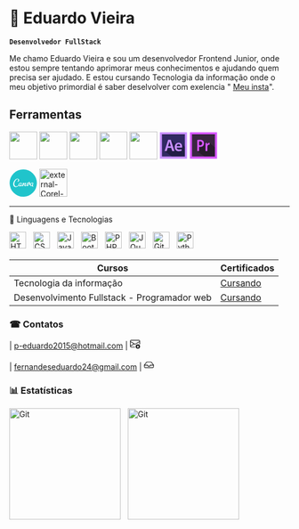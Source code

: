 # 🤖 Eduardo Vieira

**`Desenvolvedor FullStack`**
   
 Me chamo Eduardo Vieira e sou um desenvolvedor Frontend Junior, onde estou sempre tentando aprimorar meus conhecimentos e ajudando quem precisa ser ajudado. E estou cursando Tecnologia da informação onde o meu objetivo primordial é saber deselvolver com exelencia " 
[Meu insta](https://www.instagram.com/eduuardofv/)".

 
## Ferramentas

<img src="https://cdn.jsdelivr.net/gh/devicons/devicon@latest/icons/figma/figma-original.svg"
width="50px">
<img src="https://cdn.jsdelivr.net/gh/devicons/devicon@latest/icons/photoshop/photoshop-original.svg"
width="50px">
<img src="https://cdn.jsdelivr.net/gh/devicons/devicon@latest/icons/illustrator/illustrator-plain.svg"
width="50px">
<img src="https://cdn.jsdelivr.net/gh/devicons/devicon@latest/icons/git/git-original.svg"
width="50px">
<img src="https://cdn.jsdelivr.net/gh/devicons/devicon@latest/icons/vscode/vscode-original-wordmark.svg"
width="50px">
<svg xmlns="http://www.w3.org/2000/svg" xml:space="preserve" id="after" width="50px"   version="1.1" viewBox="0 0 512 512">
  <path id="Frame_8_" fill="#C88FFF" d="M6.998 11.998h499.004v486.004H6.998z"></path>
  <path id="Background_8_" fill="#312963" d="M45.008 51.016h421.987v407.969H45.008z"></path>
  <path id="Shadow2_8_" d="M388 216l-83 16-98-80-44 5-70 201 134 101h240V279z" opacity=".302"></path>
  <path id="Shadow_9_" d="M45.008 51.001h421.987v13.998H45.008z" opacity=".302"></path>
  <g id="Ae" fill="#C88FFF">
    <path d="m150.294 299.554-17.719 58.35H93.777L159.764 152h47.963l66.903 205.904h-40.325l-18.635-58.35h-65.376zm58.961-28.411-16.191-50.712c-3.971-12.525-7.332-26.578-10.387-38.493h-.611c-3.055 11.915-6.11 26.272-9.776 38.493l-15.886 50.712h52.851zM316.174 294.055c.916 26.884 21.995 38.492 45.824 38.492 17.413 0 29.938-2.443 41.242-6.721l5.499 25.967c-12.831 5.194-30.55 9.165-51.935 9.165-48.269 0-76.68-29.633-76.68-75.151 0-41.242 25.051-80.041 72.708-80.041 48.269 0 64.154 39.714 64.154 72.403 0 7.026-.611 12.525-1.222 15.886h-99.59zm65.376-26.273c.306-13.748-5.805-36.354-30.855-36.354-23.218 0-32.993 21.08-34.521 36.354h65.376z"></path>
  </g>
</svg>
<svg xmlns="http://www.w3.org/2000/svg" xml:space="preserve" id="premiere" width="50px"   version="1.1" viewBox="0 0 512 512">
  <path id="Frame_7_" fill="#D757FF" d="M6.998 11.998h499.004v486.004H6.998z"></path>
  <path id="Background_7_" fill="#3A2641" d="M45.008 51.016h421.987v407.969H45.008z"></path>
  <path id="Shadow2_7_" d="M368 209l-13 30-32-28-17 4-65-53-99-5-1 202 133 100h193V289z" opacity=".302"></path>
  <path id="Shadow_8_" d="M45.008 51.001h421.987v13.998H45.008z" opacity=".302"></path>
  <g id="Pr" fill="#D757FF">
    <path d="M141.95 155.749c12.098-2.444 28.869-4.277 51.69-4.277 24.746 0 42.892 5.805 54.715 16.802 10.998 10.082 18.147 26.273 18.147 45.519 0 19.552-5.499 35.743-15.947 46.741-13.473 14.97-34.644 21.996-58.564 21.996-6.324 0-12.098-.306-16.497-1.222v77.596H141.95V155.749zm33.544 95.925c4.125 1.222 9.623 1.527 16.497 1.527 25.295 0 40.692-13.748 40.692-37.881 0-22.913-14.297-35.132-37.668-35.132-9.348 0-15.947.917-19.521 1.833v69.653zM294.268 258.09c0-20.163-.274-34.521-1.1-47.963h29.419l1.101 28.411h1.1c6.599-21.079 22.271-31.771 36.568-31.771 3.299 0 5.224.306 7.973.917v35.438c-2.749-.611-5.773-1.222-9.897-1.222-16.223 0-27.22 11.609-30.244 28.411-.551 3.36-1.101 7.332-1.101 11.608v76.985h-33.818V258.09z"></path>
  </g>
</svg>

 <svg xmlns="http://www.w3.org/2000/svg" enable-background="new 0 0 100 100" viewBox="0 0 100 100" id="canva" width="50px">
  <circle cx="50" cy="51" r="49" fill="#20c4cb"></circle>
  <path fill="#fff" d="M62.7,59.2c-2,2.2-4.8,3.3-6.1,3.3c-1.5,0-2.3-0.9-2.5-2.3c-0.1-0.5,0-1.1,0.1-1.6c0.5-3.1,1.6-5.1,1.6-5.6c0-0.2-0.1-0.3-0.2-0.3c-1,0-4.4,3.5-4.9,5.8l-0.4,1.9c-0.3,1.3-1.5,2.1-2.4,2.1c-0.4,0-0.7-0.2-0.8-0.7c0-0.2,0-0.4,0-0.6l0.2-1c-1.8,1.4-3.8,2.3-4.7,2.3c-1.3,0-2-0.7-2.2-1.7c-0.8,1.1-1.9,1.7-3.1,1.7c-1.5,0-2.9-1-3.6-2.5c-1,1.1-2.2,2.2-3.6,3.1c-2.1,1.3-4.4,2.4-7.1,2.4c-2.5,0-4.7-1.3-5.8-2.4c-1.8-1.6-2.7-4.1-3-6.3c-0.9-7,3.4-16.3,10.1-20.3c1.5-0.9,3.2-1.4,4.8-1.4c3.2,0,5.6,2.3,5.9,5c0.3,2.5-0.7,4.6-3.4,5.9c-1.4,0.7-2.1,0.7-2.3,0.3c-0.1-0.2-0.1-0.6,0.2-0.8c2.6-2.1,2.6-3.9,2.3-6.4c-0.2-1.6-1.2-2.6-2.4-2.6C24.2,36.5,17,47.8,18,56c0.4,3.2,2.4,6.9,6.4,6.9c1.3,0,2.8-0.4,4-1c2.2-1.1,3.5-2,4.7-3.5c-0.3-3.8,3-8.6,7.8-8.6c2.1,0,3.8,0.8,4,2.5c0.3,2.1-1.5,2.5-2.2,2.5c-0.6,0-1.5-0.2-1.6-0.7c-0.1-0.6,1.3-0.3,1.1-1.6c-0.1-0.8-1-1.1-1.8-1.1c-3,0-4.7,4.2-4.4,6.8c0.1,1.2,0.8,2.4,1.8,2.4c0.9,0,2.2-1.3,2.6-3.1c0.3-1.3,1.5-2.1,2.4-2.1c0.5,0,0.8,0.2,0.8,0.7c0,0.2,0,0.4,0,0.6c-0.1,0.5-0.5,2.4-0.5,2.7c0,0.3,0.2,0.8,0.8,0.8c0.5,0,2.1-0.9,3.7-2.3c0.5-2.5,1.1-5.6,1.1-5.8c0.2-1,0.6-2.1,2.6-2.1c0.4,0,0.7,0.2,0.8,0.7c0,0.2,0,0.4,0,0.6L51.6,54c1.8-2.4,4.6-4.2,6.3-4.2c0.7,0,1.3,0.4,1.4,1.1c0.1,0.4-0.1,1.1-0.3,1.9c-0.6,1.6-1.3,4.1-1.7,6.2c-0.1,0.5,0.1,1.1,0.9,1.1c0.7,0,2.8-0.8,4.5-3.1c0-0.3,0-0.6,0-1c0-1.8,0.1-3.2,0.5-4.3c0.3-1.1,1.7-2.1,2.6-2.1c0.5,0,0.8,0.3,0.8,0.8c0,0.2,0,0.4-0.1,0.6c-0.6,1.9-1,3.6-1,5.3c0,1,0.2,2.5,0.4,3.3c0,0.2,0.1,0.3,0.3,0.3c0.3,0,2.3-1.9,3.7-4.3c-1.3-0.8-2-2.3-2-4.1c0-3,1.8-4.6,3.6-4.6c1.4,0,2.6,1,2.6,3c0,1.3-0.5,2.7-1.2,4.1c0,0,0.3,0,0.4,0c1.1,0,1.9-0.5,2.4-1.1c0.2-0.2,0.4-0.4,0.6-0.5c1.4-1.7,3.5-2.9,5.9-2.9c2.1,0,3.8,0.8,4,2.5c0.3,2.1-1.6,2.6-2.2,2.6c-0.6,0-1.6-0.2-1.6-0.7c-0.1-0.5,1.3-0.3,1.2-1.6c-0.1-0.8-1-1.2-1.8-1.2c-2.8,0-4.7,3.7-4.4,6.8c0.1,1.2,0.7,2.4,1.8,2.4c0.9,0,2.2-1.3,2.7-3.1c0.3-1.2,1.5-2.1,2.4-2.1c0.4,0,0.8,0.2,0.8,0.7c0,0.3-0.1,0.8-0.5,2.8c-0.2,0.8-0.2,1.6-0.2,2.1c0.2,1.2,0.7,2,1.2,2.5c0.2,0.2,0.3,0.4,0.3,0.5c0,0.3-0.2,0.6-0.6,0.6c-0.1,0-0.3,0-0.4-0.1c-2.2-0.9-3.1-2.4-3.3-3.7c-0.8,1.1-1.9,1.6-3.1,1.6c-1.9,0-3.8-1.7-4.1-3.9c-0.1-0.9,0-1.9,0.3-2.8c-0.8,0.5-1.6,0.8-2.4,0.8c-0.3,0-0.5,0-0.7,0c-1.9,2.7-3.9,4.6-5.4,5.5c-0.6,0.3-1.2,0.5-1.6,0.5c-0.3,0-0.7-0.1-0.9-0.4C63.1,61.4,62.8,60.4,62.7,59.2L62.7,59.2z M69.5,50.2c0,1.2,0.6,2.4,1.3,3.2c0.3-0.8,0.5-1.6,0.5-2.4c0-1.5-0.6-2.2-1-2.2C69.7,48.8,69.5,49.6,69.5,50.2z"></path>
</svg>
<img width="50"   src="https://img.icons8.com/external-others-inmotus-design/67/external-Corel-Draw-applications-and-programs-others-inmotus-design.png" alt="external-Corel-Draw-applications-and-programs-others-inmotus-design"/>

---

🚀 Linguagens e Tecnologias

<img 
    align="left" 
    alt="HTML"
    title="HTML" 
    width="30px" 
    style="padding-right: 10px;" 
    src="https://cdn.jsdelivr.net/gh/devicons/devicon@latest/icons/html5/html5-original.svg" 
/>
<img 
    align="left" 
    alt="CSS" 
    title="CSS"
    width="30px" 
    style="padding-right: 10px;" 
    src="https://cdn.jsdelivr.net/gh/devicons/devicon@latest/icons/css3/css3-original.svg" 
/>
<img 
    align="left" 
    alt="JavaScript" 
    title="JavaScript"
    width="30px" 
    style="padding-right: 10px;" 
    src="https://cdn.jsdelivr.net/gh/devicons/devicon@latest/icons/javascript/javascript-original.svg" 
/>
 
<img 
    align="left" 
    alt="Bootstrap"
    title="Bootstrap" 
    width="30px" 
    style="padding-right: 10px;" 
    src="https://cdn.jsdelivr.net/gh/devicons/devicon@latest/icons/bootstrap/bootstrap-original.svg" 
/>
 
<img 
    align="left" 
    alt="PHP" 
    title="PHP"
    width="30px" 
    style="padding-right: 10px;" 
    src="https://cdn.jsdelivr.net/gh/devicons/devicon@latest/icons/php/php-original.svg" 
/>
 
<img 
    align="left" 
    alt="JQuery" 
    title="JQuery"
    width="30px" 
    style="padding-right: 10px;" 
    src="https://cdn.jsdelivr.net/gh/devicons/devicon@latest/icons/jquery/jquery-original.svg" 
/>
<img 
    align="left" 
    alt="Git" 
    title="Git"
    width="30px" 
    style="padding-right: 10px;" 
    src="https://cdn.jsdelivr.net/gh/devicons/devicon@latest/icons/git/git-original.svg" 
/>
<img 
    align="left" 
    alt="Python" 
    title="Python"
    width="30px" 
    style="padding-right: 10px;" 
    src="https://cdn.jsdelivr.net/gh/devicons/devicon@latest/icons/python/python-original.svg" 
/>

<br/>
<br/>


| Cursos | Certificados |
| ------ | ------------ |
| Tecnologia da informação | [Cursando]( )
| Desenvolvimento Fullstack - Programador web | [Cursando](https://curso.programacaoweb.com.br/)



### ☎ Contatos
| p-eduardo2015@hotmail.com | <svg xmlns="http://www.w3.org/2000/svg" width="18"   fill="currentColor" class="bi bi-envelope-arrow-down" viewBox="0 0 16 16">
  <path d="M0 4a2 2 0 0 1 2-2h12a2 2 0 0 1 2 2v4.5a.5.5 0 0 1-1 0V5.383l-7 4.2-1.326-.795-5.64 3.47A1 1 0 0 0 2 13h5.5a.5.5 0 0 1 0 1H2a2 2 0 0 1-2-1.99zm1 7.105 4.708-2.897L1 5.383zM1 4v.217l7 4.2 7-4.2V4a1 1 0 0 0-1-1H2a1 1 0 0 0-1 1"/>
  <path d="M12.5 16a3.5 3.5 0 1 0 0-7 3.5 3.5 0 0 0 0 7m.354-1.646a.5.5 0 0 1-.722-.016l-1.149-1.25a.5.5 0 1 1 .737-.676l.28.305V11a.5.5 0 0 1 1 0v1.793l.396-.397a.5.5 0 0 1 .708.708z"/>
</svg> 
<br/>
<br/>
| fernandeseduardo24@gmail.com | <svg xmlns="http://www.w3.org/2000/svg" width="18"   fill="currentColor" class="bi bi-inbox" viewBox="0 0 16 16">
  <path d="M4.98 4a.5.5 0 0 0-.39.188L1.54 8H6a.5.5 0 0 1 .5.5 1.5 1.5 0 1 0 3 0A.5.5 0 0 1 10 8h4.46l-3.05-3.812A.5.5 0 0 0 11.02 4zm9.954 5H10.45a2.5 2.5 0 0 1-4.9 0H1.066l.32 2.562a.5.5 0 0 0 .497.438h12.234a.5.5 0 0 0 .496-.438zM3.809 3.563A1.5 1.5 0 0 1 4.981 3h6.038a1.5 1.5 0 0 1 1.172.563l3.7 4.625a.5.5 0 0 1 .105.374l-.39 3.124A1.5 1.5 0 0 1 14.117 13H1.883a1.5 1.5 0 0 1-1.489-1.314l-.39-3.124a.5.5 0 0 1 .106-.374z"/>
</svg>



### 📊 Estatísticas


<img 
    align="left" 
    alt="Git" 
    height="200px" 
    style="padding-right: 10px;" 
    src="https://github-readme-stats.vercel.app/api?username=Eusoueduu&show_icons=true&theme=merko&include_all_comits=true&locale=pt-br" 
/>
<img 
    align="left" 
    alt="Git" 
    height="200px" 
    style="padding-right: 10px;" 
    src="https://github-readme-stats.vercel.app/api/top-langs/?username=Eusoueduu&theme=merko&custom_title=tecnologias&langs_counts=9" 
/>
